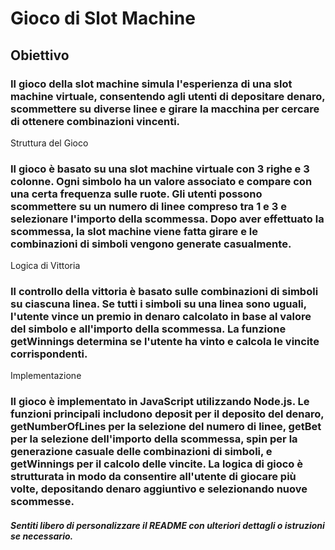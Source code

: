 # Gioco di Slot Machine
## Obiettivo

### Il gioco della slot machine simula l'esperienza di una slot machine virtuale, consentendo agli utenti di depositare denaro, scommettere su diverse linee e girare la macchina per cercare di ottenere combinazioni vincenti.
Struttura del Gioco

### Il gioco è basato su una slot machine virtuale con 3 righe e 3 colonne. Ogni simbolo ha un valore associato e compare con una certa frequenza sulle ruote. Gli utenti possono scommettere su un numero di linee compreso tra 1 e 3 e selezionare l'importo della scommessa. Dopo aver effettuato la scommessa, la slot machine viene fatta girare e le combinazioni di simboli vengono generate casualmente.
Logica di Vittoria

### Il controllo della vittoria è basato sulle combinazioni di simboli su ciascuna linea. Se tutti i simboli su una linea sono uguali, l'utente vince un premio in denaro calcolato in base al valore del simbolo e all'importo della scommessa. La funzione getWinnings determina se l'utente ha vinto e calcola le vincite corrispondenti.
Implementazione

### Il gioco è implementato in JavaScript utilizzando Node.js. Le funzioni principali includono deposit per il deposito del denaro, getNumberOfLines per la selezione del numero di linee, getBet per la selezione dell'importo della scommessa, spin per la generazione casuale delle combinazioni di simboli, e getWinnings per il calcolo delle vincite. La logica di gioco è strutturata in modo da consentire all'utente di giocare più volte, depositando denaro aggiuntivo e selezionando nuove scommesse.

##### Sentiti libero di personalizzare il README con ulteriori dettagli o istruzioni se necessario.
